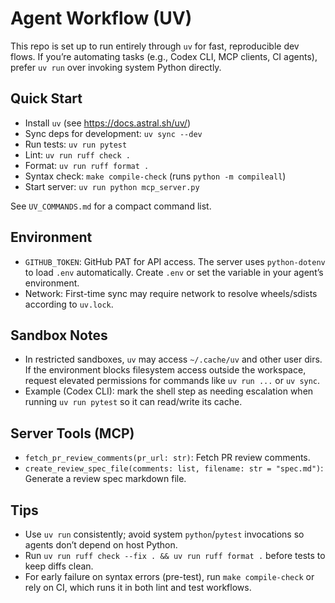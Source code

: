 # Agent Workflow (UV)

This repo is set up to run entirely through `uv` for fast, reproducible dev flows. If you’re automating tasks (e.g., Codex CLI, MCP clients, CI agents), prefer `uv run` over invoking system Python directly.

## Quick Start
- Install `uv` (see https://docs.astral.sh/uv/)
- Sync deps for development: `uv sync --dev`
- Run tests: `uv run pytest`
- Lint: `uv run ruff check .`
- Format: `uv run ruff format .`
- Syntax check: `make compile-check` (runs `python -m compileall`)
- Start server: `uv run python mcp_server.py`

See `UV_COMMANDS.md` for a compact command list.

## Environment
- `GITHUB_TOKEN`: GitHub PAT for API access. The server uses `python-dotenv` to load `.env` automatically. Create `.env` or set the variable in your agent’s environment.
- Network: First-time sync may require network to resolve wheels/sdists according to `uv.lock`.

## Sandbox Notes
- In restricted sandboxes, `uv` may access `~/.cache/uv` and other user dirs. If the environment blocks filesystem access outside the workspace, request elevated permissions for commands like `uv run ...` or `uv sync`.
- Example (Codex CLI): mark the shell step as needing escalation when running `uv run pytest` so it can read/write its cache.

## Server Tools (MCP)
- `fetch_pr_review_comments(pr_url: str)`: Fetch PR review comments.
- `create_review_spec_file(comments: list, filename: str = "spec.md")`: Generate a review spec markdown file.

## Tips
- Use `uv run` consistently; avoid system `python`/`pytest` invocations so agents don’t depend on host Python.
- Run `uv run ruff check --fix . && uv run ruff format .` before tests to keep diffs clean.
- For early failure on syntax errors (pre-test), run `make compile-check` or rely on CI, which runs it in both lint and test workflows.
